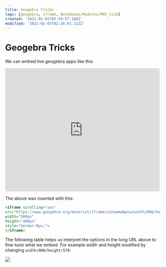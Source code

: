 ```yaml
---
title: Geogebra Tricks
tags: [geogebra, iframe, Notebooks/Modules/M95_Site]
created: '2021-02-01T03:59:57.168Z'
modified: '2021-02-05T02:26:01.122Z'
---
```


# Geogebra Tricks

We can embed live geogebra apps like this

<iframe scrolling="yes"
src="https://www.geogebra.org/material/iframe/id/mwmw6pxw/width/800/height/570/border/888888/rc/false/ai/false/sdz/false/smb/false/stb/false/stbh/true/ld/false/sri/true/at/preferhtml5"
width="500px"
height="400px"
style="border:0px;">
</iframe>

The above was inserted with this:
```html
<iframe scrolling="yes"
src="https://www.geogebra.org/material/iframe/id/mwmw6pxw/width/800/height/570/border/888888/rc/false/ai/false/sdz/false/smb/false/stb/false/stbh/true/ld/false/sri/false/at/preferhtml5"
width="500px"
height="400px"
style="border:0px;">
</iframe>
```

The following table helps us interpret the options in the long URL above to fine-tune what we embed. For example width and height modified by changing `width/800/height/570`:

![](@attachment/geogebra_embed.png)

